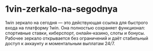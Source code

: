 # 1vin-zerkalo-na-segodnya
1win зеркало на сегодня — это действующая ссылка для быстрого входа на платформу 1win. Она полностью сохраняет функционал: спортивные ставки, киберспорт, онлайн-казино, слоты и бонусы. Рабочее зеркало открывается без ограничений и даёт стабильный доступ к аккаунту и моментальным выплатам 24/7.
